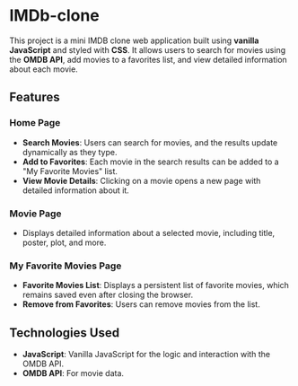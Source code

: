 # IMDb-clone

This project is a mini IMDB clone web application built using **vanilla JavaScript** and styled with **CSS**. It allows users to search for movies using the **OMDB API**, add movies to a favorites list, and view detailed information about each movie.

## Features

### Home Page
- **Search Movies**: Users can search for movies, and the results update dynamically as they type.
- **Add to Favorites**: Each movie in the search results can be added to a "My Favorite Movies" list.
- **View Movie Details**: Clicking on a movie opens a new page with detailed information about it.

### Movie Page
- Displays detailed information about a selected movie, including title, poster, plot, and more.

### My Favorite Movies Page
- **Favorite Movies List**: Displays a persistent list of favorite movies, which remains saved even after closing the browser.
- **Remove from Favorites**: Users can remove movies from the list.

## Technologies Used
- **JavaScript**: Vanilla JavaScript for the logic and interaction with the OMDB API.
- **OMDB API**: For movie data.

